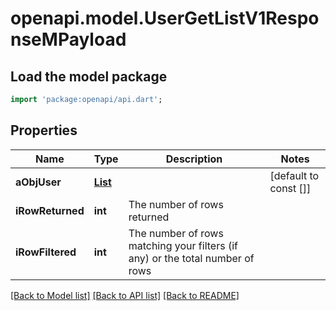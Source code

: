 # openapi.model.UserGetListV1ResponseMPayload

## Load the model package
```dart
import 'package:openapi/api.dart';
```

## Properties
Name | Type | Description | Notes
------------ | ------------- | ------------- | -------------
**aObjUser** | [**List<UserListElement>**](UserListElement.md) |  | [default to const []]
**iRowReturned** | **int** | The number of rows returned | 
**iRowFiltered** | **int** | The number of rows matching your filters (if any) or the total number of rows | 

[[Back to Model list]](../README.md#documentation-for-models) [[Back to API list]](../README.md#documentation-for-api-endpoints) [[Back to README]](../README.md)


